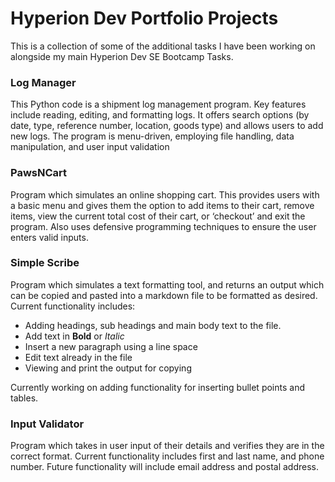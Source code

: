 # Hyperion Dev Portfolio Projects

This is a collection of some of the additional tasks I have been working on alongside my main Hyperion Dev SE Bootcamp Tasks.

### Log Manager

This Python code is a shipment log management program. Key features include reading, editing, and formatting logs. It offers search options (by date, type, reference number, location, goods type) and allows users to add new logs. The program is menu-driven, employing file handling, data manipulation, and user input validation

### PawsNCart

Program which simulates an online shopping cart. This provides users with a basic menu and gives them the option to add items to their cart, remove items, view the current total cost of their cart, or ‘checkout’ and exit the program. Also uses defensive programming techniques to ensure the user enters valid inputs.

### Simple Scribe

Program which simulates a text formatting tool, and returns an output which can be copied and pasted into a markdown file to be formatted as desired.
<br> Current functionality includes:
* Adding headings, sub headings and main body text to the file.
* Add text in **Bold** or *Italic* 
* Insert a new paragraph using a line space
* Edit text already in the file
* Viewing and print the output for copying

Currently working on adding functionality for inserting bullet points and tables.

### Input Validator<br>

Program which takes in user input of their details and verifies they are in the correct format. Current functionality includes first and last name, and phone number. Future functionality will include email address and postal address.
